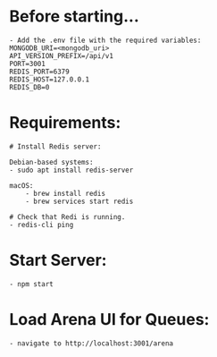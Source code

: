 # Before starting...
    - Add the .env file with the required variables:
    MONGODB_URI=<mongodb_uri>
    API_VERSION_PREFIX=/api/v1
    PORT=3001
    REDIS_PORT=6379
    REDIS_HOST=127.0.0.1
    REDIS_DB=0
# Requirements:
    # Install Redis server:

    Debian-based systems:
    - sudo apt install redis-server

    macOS:
        - brew install redis
        - brew services start redis

    # Check that Redi is running.
    - redis-cli ping

# Start Server:
    - npm start
# Load Arena UI for Queues:
    - navigate to http://localhost:3001/arena